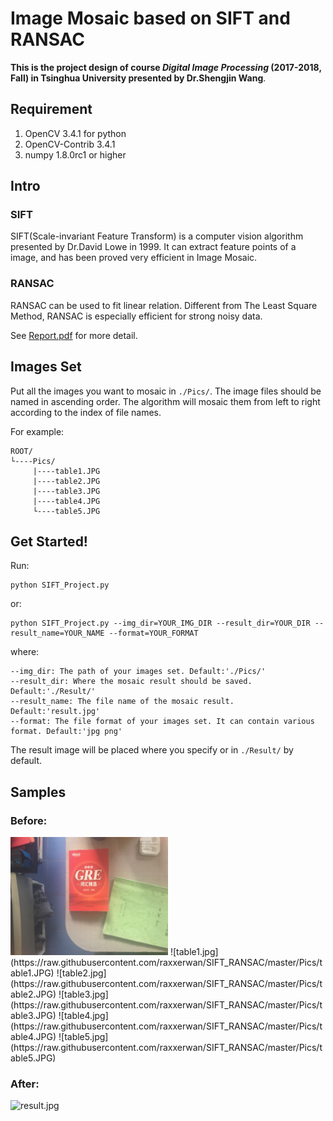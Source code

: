 # Image Mosaic based on SIFT and RANSAC
**This is the project design of course *Digital Image Processing* (2017-2018, Fall) in Tsinghua University presented by Dr.Shengjin Wang**.

## Requirement
1. OpenCV 3.4.1 for python
2. OpenCV-Contrib 3.4.1
3. numpy 1.8.0rc1 or higher

## Intro
### SIFT
SIFT(Scale-invariant Feature Transform) is a computer vision algorithm presented by Dr.David Lowe in 1999. It can extract feature points of a image, and has been proved very efficient in Image Mosaic.

### RANSAC
RANSAC can be used to fit linear relation. Different from The Least Square Method, RANSAC is especially efficient for strong noisy data.

See [Report.pdf](https://github.com/raxxerwan/SIFT_RANSAC/blob/master/Report.pdf) for more detail.

## Images Set
Put all the images you want to mosaic in `./Pics/`. The image files should be named in ascending order. The algorithm will mosaic them from left to right according to the index of file names.

For example:
```
ROOT/
└----Pics/
     |----table1.JPG
     |----table2.JPG
     |----table3.JPG
     |----table4.JPG
     └----table5.JPG
```

## Get Started!
Run:
```
python SIFT_Project.py
```
or:
```
python SIFT_Project.py --img_dir=YOUR_IMG_DIR --result_dir=YOUR_DIR --result_name=YOUR_NAME --format=YOUR_FORMAT
```
where:
```
--img_dir: The path of your images set. Default:'./Pics/'
--result_dir: Where the mosaic result should be saved. Default:'./Result/'
--result_name: The file name of the mosaic result. Default:'result.jpg'
--format: The file format of your images set. It can contain various format. Default:'jpg png'
```
The result image will be placed where you specify or in `./Result/` by default.

## Samples
### Before:
<img src="https://raw.githubusercontent.com/raxxerwan/SIFT_RANSAC/master/Pics/table1.JPG" width="50%" height="50%" />
![table1.jpg](https://raw.githubusercontent.com/raxxerwan/SIFT_RANSAC/master/Pics/table1.JPG)
![table2.jpg](https://raw.githubusercontent.com/raxxerwan/SIFT_RANSAC/master/Pics/table2.JPG)
![table3.jpg](https://raw.githubusercontent.com/raxxerwan/SIFT_RANSAC/master/Pics/table3.JPG)
![table4.jpg](https://raw.githubusercontent.com/raxxerwan/SIFT_RANSAC/master/Pics/table4.JPG)
![table5.jpg](https://raw.githubusercontent.com/raxxerwan/SIFT_RANSAC/master/Pics/table5.JPG)

### After:
![result.jpg](https://raw.githubusercontent.com/raxxerwan/SIFT_RANSAC/master/Result/result.jpg)

